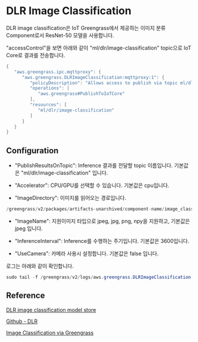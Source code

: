 # DLR Image Classification

DLR image classification은 IoT Greengrass에서 제공하는 이미지 분류 Component로서 ResNet-50 모델을 사용합니다. 

"accessControl"을 보면 아래와 같이 "ml/dlr/image-classification" topic으로 IoT Core로 결과를 전송합니다. 

```java
{
   "aws.greengrass.ipc.mqttproxy": {
      "aws.greengrass.DLRImageClassification:mqttproxy:1": {
         "policyDescription": "Allows access to publish via topic ml/dlr/image-classification.",
         "operations": [
            "aws.greengrass#PublishToIoTCore"
         ],
         "resources": [
            "ml/dlr/image-classification"
         ]
      }
   }
}
```

## Configuration 

- "PublishResultsOnTopic": Inference 결과를 전달할 topic 이름입니다. 기본값은 "ml/dlr/image-classification" 입니다. 

- "Accelerator": CPU/GPU를 선택할 수 있습니다. 기본값은 cpu입니다. 

- "ImageDirectory": 이미지를 읽어오는 경로입니다. 

```java
/greengrass/v2/packages/artifacts-unarchived/component-name/image_classification/sample_images/
```

- "ImageName": 지원이미지 타입으로 jpeg, jpg, png, npy을 지원하고, 기본값은 jpeg 입니다. 

- "InferenceInterval": Inference를 수행하는 주기입니다. 기본값은 3600입니다.

- "UseCamera": 카메라 사용시 설정합니다. 기본값은 false 입니다.

로그는 아래와 같이 확인합니다. 

```java
sudo tail -f /greengrass/v2/logs/aws.greengrass.DLRImageClassification.log
```


## Reference

[DLR image classification model store](https://docs.aws.amazon.com/greengrass/v2/developerguide/dlr-image-classification-model-store-component.html)

[Github - DLR](https://github.com/neo-ai/neo-ai-dlr)

[Image Classification via Greengrass](https://catalog.us-east-1.prod.workshops.aws/workshops/5ecc2416-f956-4273-b729-d0d30556013f/en-US/chapter7-ml/10-step1)
